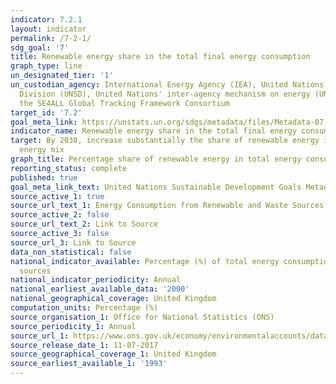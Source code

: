 ```yaml
---
indicator: 7.2.1
layout: indicator
permalink: /7-2-1/
sdg_goal: '7'
title: Renewable energy share in the total final energy consumption
graph_type: line
un_designated_tier: '1'
un_custodian_agency: International Energy Agency (IEA), United Nations Statistics
  Division (UNSD), United Nations' inter-agency mechanism on energy (UN Energy) and
  the SE4ALL Global Tracking Framework Consortium
target_id: '7.2'
goal_meta_link: https://unstats.un.org/sdgs/metadata/files/Metadata-07-02-01.pdf
indicator_name: Renewable energy share in the total final energy consumption
target: By 2030, increase substantially the share of renewable energy in the global
  energy mix
graph_title: Percentage share of renewable energy in total energy consumption
reporting_status: complete
published: true
goal_meta_link_text: United Nations Sustainable Development Goals Metadata (pdf 216kB)
source_active_1: true
source_url_text_1: Energy Consumption from Renewable and Waste Sources
source_active_2: false
source_url_text_2: Link to Source
source_active_3: false
source_url_3: Link to Source
data_non_statistical: false
national_indicator_available: Percentage (%) of total energy consumption from renewable
  sources
national_indicator_periodicity: Annual
national_earliest_available_data: '2000'
national_geographical_coverage: United Kingdom
computation_units: Percentage (%)
source_organisation_1: Office for National Statistics (ONS)
source_periodicity_1: Annual
source_url_1: https://www.ons.gov.uk/economy/environmentalaccounts/datasets/ukenvironmentalaccountsenergyconsumptionfromrenewableandwastesources
source_release_date_1: 11-07-2017
source_geographical_coverage_1: United Kingdom
source_earliest_available_1: '1993'
---
```

